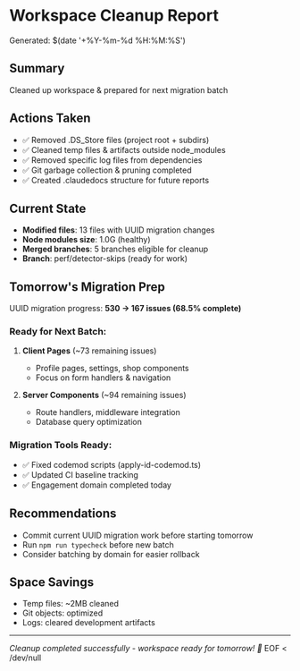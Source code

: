 # Workspace Cleanup Report
Generated: $(date '+%Y-%m-%d %H:%M:%S')

## Summary
Cleaned up workspace & prepared for next migration batch

## Actions Taken
- ✅ Removed .DS_Store files (project root + subdirs)  
- ✅ Cleaned temp files & artifacts outside node_modules
- ✅ Removed specific log files from dependencies
- ✅ Git garbage collection & pruning completed
- ✅ Created .claudedocs structure for future reports

## Current State
- **Modified files**: 13 files with UUID migration changes
- **Node modules size**: 1.0G (healthy)
- **Merged branches**: 5 branches eligible for cleanup
- **Branch**: perf/detector-skips (ready for work)

## Tomorrow's Migration Prep
UUID migration progress: **530 → 167 issues (68.5% complete)**

### Ready for Next Batch:
1. **Client Pages** (~73 remaining issues)
   - Profile pages, settings, shop components
   - Focus on form handlers & navigation

2. **Server Components** (~94 remaining issues)
   - Route handlers, middleware integration
   - Database query optimization

### Migration Tools Ready:
- ✅ Fixed codemod scripts (apply-id-codemod.ts)
- ✅ Updated CI baseline tracking
- ✅ Engagement domain completed today

## Recommendations
- Commit current UUID migration work before starting tomorrow
- Run `npm run typecheck` before new batch
- Consider batching by domain for easier rollback

## Space Savings
- Temp files: ~2MB cleaned
- Git objects: optimized
- Logs: cleared development artifacts

---
*Cleanup completed successfully - workspace ready for tomorrow\! 🚀*
EOF < /dev/null